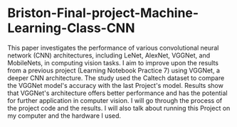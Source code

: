# Briston-Final-project-Machine-Learning-Class-CNN

This paper investigates the performance of various convolutional neural network (CNN) architectures, including LeNet, AlexNet, VGGNet, and MobileNets, in computing vision tasks. I aim to improve upon the results from a previous project (Learning Notebook Practice 7) using VGGNet, a deeper CNN architecture. The study used the Caltech dataset to compare the VGGNet model's accuracy with the last Project's model. Results show that VGGNet's architecture offers better performance and has the potential for further application in computer vision. I will go through the process of the project code and the results. I will also talk about running this Project on my computer and the hardware I used. 
